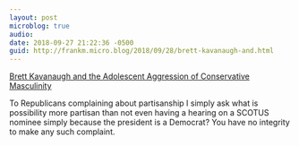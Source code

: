 ```yaml
---
layout: post
microblog: true
audio: 
date: 2018-09-27 21:22:36 -0500
guid: http://frankm.micro.blog/2018/09/28/brett-kavanaugh-and.html
---
```

[Brett Kavanaugh and the Adolescent Aggression of Conservative Masculinity](https://www.newyorker.com/news/current/brett-kavanaughs-adolescent-temper-tantrum-before-the-senate-judiciary-committee)

To Republicans complaining about partisanship I simply ask what is possibility more partisan than not even having a hearing on a SCOTUS nominee simply because the president is a Democrat? You have no integrity to make any such complaint. 

